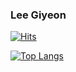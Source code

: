### Lee Giyeon
[![Hits](https://hits.seeyoufarm.com/api/count/incr/badge.svg?url=https%3A%2F%2Fgithub.com%2FLeegiyeon%2Fhit-counter&count_bg=%233D9EC8&title_bg=%23555555&icon=&icon_color=%23E7E7E7&title=VISIT&edge_flat=false)](https://hits.seeyoufarm.com)

[![Top Langs](https://github-readme-stats.vercel.app/api/top-langs/?username=Leegiyeon&layout=compact)](https://github.com/Leegiyeon/github-readme-stats)

